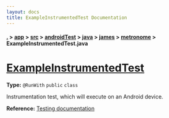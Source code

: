 ```yaml
---
layout: docs
title: ExampleInstrumentedTest Documentation
---
```

#### [.](./../../../../../../index) > [app](./../../../../../index) > [src](./../../../../index) > [androidTest](./../../../index) > [java](./../../index) > [james](./../index) > [metronome](./index) > **ExampleInstrumentedTest.java**

# [ExampleInstrumentedTest](https://github.com/fennifith/Metronome-Android/blob/master/app/src/androidTest/java/james/metronome/ExampleInstrumentedTest.java#L13)

**Type:** `@RunWith` `public` `class`

Instrumentation test, which will execute on an Android device. 









**Reference:** <a href="http://d.android.com/tools/testing">Testing documentation</a> 





